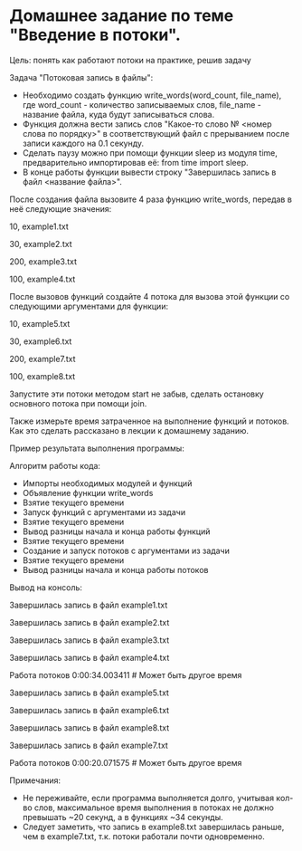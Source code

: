 # Домашнее задание по теме "Введение в потоки".

Цель: понять как работают потоки на практике, решив задачу

Задача "Потоковая запись в файлы":
  - Необходимо создать функцию write_words(word_count, file_name), где word_count - количество записываемых слов, file_name - название файла, куда будут записываться слова.
  - Функция должна вести запись слов "Какое-то слово № <номер слова по порядку>" в соответствующий файл с прерыванием после записи каждого на 0.1 секунду.
  - Сделать паузу можно при помощи функции sleep из модуля time, предварительно импортировав её: from time import sleep.
  - В конце работы функции вывести строку "Завершилась запись в файл <название файла>".

После создания файла вызовите 4 раза функцию write_words, передав в неё следующие значения:

10, example1.txt

30, example2.txt

200, example3.txt

100, example4.txt

После вызовов функций создайте 4 потока для вызова этой функции со следующими аргументами для функции:

10, example5.txt

30, example6.txt

200, example7.txt

100, example8.txt

Запустите эти потоки методом start не забыв, сделать остановку основного потока при помощи join.

Также измерьте время затраченное на выполнение функций и потоков. Как это сделать рассказано в лекции к домашнему заданию.

Пример результата выполнения программы:

Алгоритм работы кода:
  - Импорты необходимых модулей и функций
  - Объявление функции write_words
  - Взятие текущего времени
  - Запуск функций с аргументами из задачи
  - Взятие текущего времени
  - Вывод разницы начала и конца работы функций
  - Взятие текущего времени
  - Создание и запуск потоков с аргументами из задачи
  - Взятие текущего времени
  - Вывод разницы начала и конца работы потоков

Вывод на консоль:

Завершилась запись в файл example1.txt

Завершилась запись в файл example2.txt

Завершилась запись в файл example3.txt


Завершилась запись в файл example4.txt

Работа потоков 0:00:34.003411 # Может быть другое время

Завершилась запись в файл example5.txt

Завершилась запись в файл example6.txt

Завершилась запись в файл example8.txt

Завершилась запись в файл example7.txt

Работа потоков 0:00:20.071575 # Может быть другое время

Примечания:
  - Не переживайте, если программа выполняется долго, учитывая кол-во слов, максимальное время выполнения в потоках не должно превышать ~20 секунд, а в функциях ~34 секунды.
  - Cледует заметить, что запись в example8.txt завершилась раньше, чем в example7.txt, т.к. потоки работали почти одновременно.
